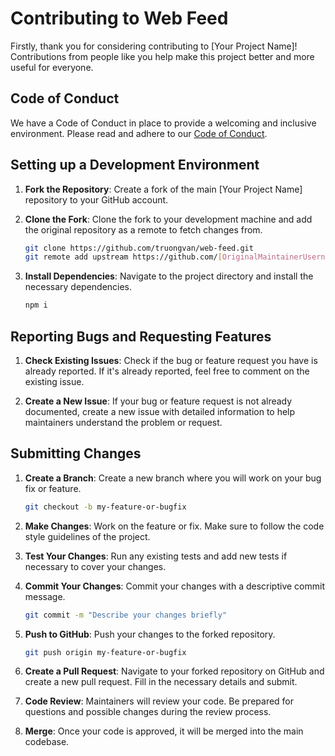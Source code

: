 # Contributing to Web Feed

Firstly, thank you for considering contributing to [Your Project Name]! Contributions from people like you help make this project better and more useful for everyone.

## Code of Conduct

We have a Code of Conduct in place to provide a welcoming and inclusive environment. Please read and adhere to our [Code of Conduct](CODE_OF_CONDUCT.md).

## Setting up a Development Environment

1. **Fork the Repository**: Create a fork of the main [Your Project Name] repository to your GitHub account.

2. **Clone the Fork**: Clone the fork to your development machine and add the original repository as a remote to fetch changes from.

    ```bash
    git clone https://github.com/truongvan/web-feed.git
    git remote add upstream https://github.com/[OriginalMaintainerUsername]/[OriginalRepoName].git
    ```

3. **Install Dependencies**: Navigate to the project directory and install the necessary dependencies.

    ```bash
    npm i
    ```

## Reporting Bugs and Requesting Features

1. **Check Existing Issues**: Check if the bug or feature request you have is already reported. If it's already reported, feel free to comment on the existing issue.

2. **Create a New Issue**: If your bug or feature request is not already documented, create a new issue with detailed information to help maintainers understand the problem or request.

## Submitting Changes

1. **Create a Branch**: Create a new branch where you will work on your bug fix or feature.

    ```bash
    git checkout -b my-feature-or-bugfix
    ```

2. **Make Changes**: Work on the feature or fix. Make sure to follow the code style guidelines of the project.

3. **Test Your Changes**: Run any existing tests and add new tests if necessary to cover your changes.

4. **Commit Your Changes**: Commit your changes with a descriptive commit message.

    ```bash
    git commit -m "Describe your changes briefly"
    ```

5. **Push to GitHub**: Push your changes to the forked repository.

    ```bash
    git push origin my-feature-or-bugfix
    ```

6. **Create a Pull Request**: Navigate to your forked repository on GitHub and create a new pull request. Fill in the necessary details and submit.

7. **Code Review**: Maintainers will review your code. Be prepared for questions and possible changes during the review process.

8. **Merge**: Once your code is approved, it will be merged into the main codebase.
